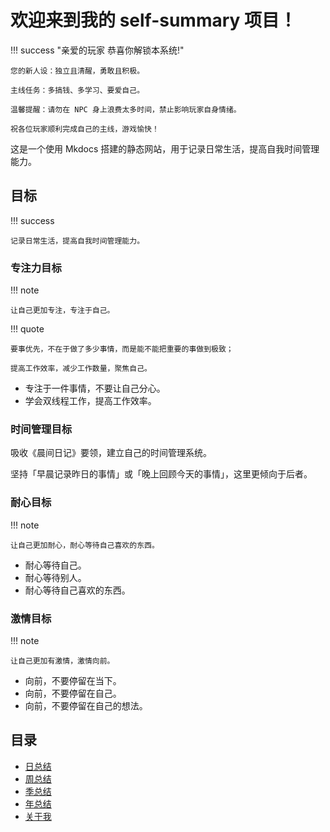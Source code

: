 # 欢迎来到我的 self-summary 项目！

!!! success "亲爱的玩家 恭喜你解锁本系统!"

    您的新人设：独立且清醒，勇敢且积极。

    主线任务：多搞钱、多学习、要爱自己。

    温馨提醒：请勿在 NPC 身上浪费太多时间，禁止影响玩家自身情绪。

    祝各位玩家顺利完成自己的主线，游戏愉快！

这是一个使用 Mkdocs 搭建的静态网站，用于记录日常生活，提高自我时间管理能力。

## 目标

!!! success

    记录日常生活，提高自我时间管理能力。

### 专注力目标

!!! note

    让自己更加专注，专注于自己。

!!! quote

    要事优先，不在于做了多少事情，而是能不能把重要的事做到极致；

    提高工作效率，减少工作数量，聚焦自己。

- 专注于一件事情，不要让自己分心。
- 学会双线程工作，提高工作效率。

### 时间管理目标

吸收《晨间日记》要领，建立自己的时间管理系统。

坚持「早晨记录昨日的事情」或「晚上回顾今天的事情」，这里更倾向于后者。

### 耐心目标

!!! note

    让自己更加耐心，耐心等待自己喜欢的东西。

- 耐心等待自己。
- 耐心等待别人。
- 耐心等待自己喜欢的东西。

### 激情目标

!!! note

    让自己更加有激情，激情向前。

- 向前，不要停留在当下。
- 向前，不要停留在自己。
- 向前，不要停留在自己的想法。

## 目录

<!-- TOC -->

- [日总结](chapter01_daily_summary/index.md)
- [周总结](chapter02_weekly_summary/index.md)
- [季总结](chapter03_quarterly_summary/index.md)
- [年总结](chapter04_yearly_summary/index.md)
- [关于我](preface/about_me.md)

